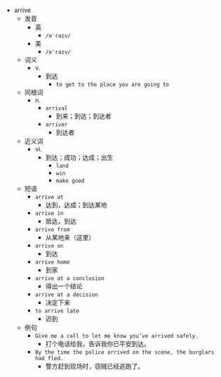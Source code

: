 - arrive
  - 发音
    - 英
      - `/ə'raɪv/`
    - 美
      - `/ə'raɪv/`
  - 词义
    - v.
      - 到达
        - `to get to the place you are going to`
  - 同根词
    - n.
      - `arrival`
        - 到来；到达；到达者
      - `arriver`
        - 到达者
  - 近义词
    - vi.
      - 到达；成功；达成；出生
        - `land`
        - `win`
        - `make good`
  - 短语
    - `arrive at`
      - 达到，达成；到达某地 
    - `arrive in`
      - 抵达，到达 
    - `arrive from`
      - 从某地来（这里） 
    - `arrive on`
      - 到达 
    - `arrive home`
      - 到家 
    - `arrive at a conclusion`
      - 得出一个结论 
    - `arrive at a decision`
      - 决定下来 
    - `to arrive late`
      - 迟到 
  - 例句
    - `Give me a call to let me know you’ve arrived safely.`
      - 打个电话给我，告诉我你已平安到达。
    - `By the time the police arrived on the scene, the burglars had fled.`
      - 警方赶到现场时，窃贼已经逃跑了。

